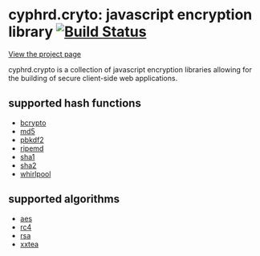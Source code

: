cyphrd.cryto: javascript encryption library [![Build Status](https://secure.travis-ci.org/cyphrd/crytpo.png?branch=master)](http://travis-ci.org/cyphrd/crytpo)
===========================================

[View the project page](http://cyphrd.github.io/crypto)

cyphrd.crypto is a collection of javascript encryption libraries allowing for the building of secure client-side web applications.

supported hash functions
------------------

* [bcrypto](https://en.wikipedia.org/wiki/Bcrypt)
* [md5](https://en.wikipedia.org/wiki/MD5)
* [pbkdf2](https://en.wikipedia.org/wiki/PBKDF)
* [ripemd](https://en.wikipedia.org/wiki/RIPEMD)
* [sha1](https://en.wikipedia.org/wiki/SHA-1)
* [sha2](https://en.wikipedia.org/wiki/SHA-2)
* [whirlpool](https://en.wikipedia.org/wiki/Whirlpool_(cryptography))

supported algorithms
------------------

* [aes](https://en.wikipedia.org/wiki/Advanced_Encryption_Standard)
* [rc4](https://en.wikipedia.org/wiki/RC4)
* [rsa](https://en.wikipedia.org/wiki/RSA_(algorithm))
* [xxtea](https://en.wikipedia.org/wiki/XXTEA)